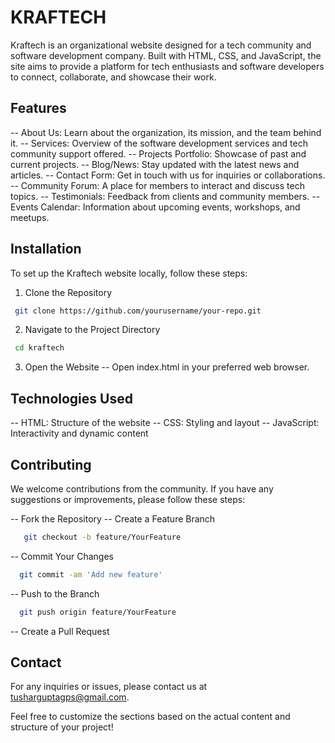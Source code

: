 # KRAFTECH

Kraftech is an organizational website designed for a tech community and software development company. Built with HTML, CSS, and JavaScript, the site aims to provide a platform for tech enthusiasts and software developers to connect, collaborate, and showcase their work.

## Features

-- About Us: Learn about the organization, its mission, and the team behind it.
-- Services: Overview of the software development services and tech community support offered.
-- Projects Portfolio: Showcase of past and current projects.
-- Blog/News: Stay updated with the latest news and articles.
-- Contact Form: Get in touch with us for inquiries or collaborations.
-- Community Forum: A place for members to interact and discuss tech topics.
-- Testimonials: Feedback from clients and community members.
-- Events Calendar: Information about upcoming events, workshops, and meetups.

 ## Installation

 To set up the Kraftech website locally, follow these steps:

1. Clone the Repository
  ```bash
   git clone https://github.com/yourusername/your-repo.git
```

2. Navigate to the Project Directory
  ```bash
   cd kraftech
```

3. Open the Website
-- Open index.html in your preferred web browser.

## Technologies Used

-- HTML: Structure of the website
-- CSS: Styling and layout
-- JavaScript: Interactivity and dynamic content

 ## Contributing

 We welcome contributions from the community. If you have any suggestions or improvements, please follow these steps:

-- Fork the Repository
-- Create a Feature Branch

```bash
   git checkout -b feature/YourFeature
```

-- Commit Your Changes

 ```bash
   git commit -am 'Add new feature'
```

-- Push to the Branch

 ```bash
   git push origin feature/YourFeature
```

-- Create a Pull Request

 ## Contact

 For any inquiries or issues, please contact us at tusharguptagps@gmail.com.

Feel free to customize the sections based on the actual content and structure of your project!
 

